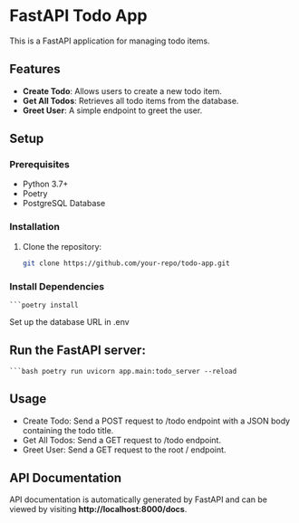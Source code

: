 # FastAPI Todo App

This is a FastAPI application for managing todo items.

## Features

- **Create Todo**: Allows users to create a new todo item.
- **Get All Todos**: Retrieves all todo items from the database.
- **Greet User**: A simple endpoint to greet the user.

## Setup

### Prerequisites

- Python 3.7+
- Poetry
- PostgreSQL Database

### Installation

1. Clone the repository:

   ```bash
   git clone https://github.com/your-repo/todo-app.git

### Install Dependencies

    ```poetry install

 Set up the database URL in .env

## Run the FastAPI server:

    ```bash poetry run uvicorn app.main:todo_server --reload

## Usage

- Create Todo: Send a POST request to /todo endpoint with a JSON body containing the todo title.
- Get All Todos: Send a GET request to /todo endpoint.
- Greet User: Send a GET request to the root / endpoint.

## API Documentation

API documentation is automatically generated by FastAPI and can be viewed by visiting **http://localhost:8000/docs**.
